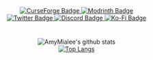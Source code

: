 <div align="center">
  <!--
  <div id="header">
    <img src="https://cdn.discordapp.com/icons/793141001765912636/a_0adffc2feeb72fe621aa450c1b9ca374.webp" width="160"/>
  </div>
  -->
  <div id="badges">
    <a href="https://www.curseforge.com/members/amymialee/projects">
      <img src="https://img.shields.io/badge/CurseForge-16181C?style=for-the-badge&logo=curseforge&logoColor=FF784D" alt="CurseForge Badge"/>
    </a>
    <a href="https://modrinth.com/user/AmyMialee">
      <img src="https://img.shields.io/badge/Modrinth-16181C?style=for-the-badge&logo=modrinth&logoColor=17B85A" alt="Modrinth Badge"/>
    </a>
    <br>
    <a href="https://twitter.com/amy_mialee">
      <img src="https://img.shields.io/badge/Twitter-16181C?style=for-the-badge&logo=twitter&logoColor=blue" alt="Twitter Badge"/>
    </a>
    <a href="https://discord.com/invite/P4dUsxv6An">
      <img src="https://img.shields.io/badge/Discord-16181C?style=for-the-badge&logo=discord&logoColor=5865F2" alt="Discord Badge"/>
    </a>
    <a href="https://ko-fi.com/amymialee">
      <img src="https://img.shields.io/badge/Ko–Fi-16181C?style=for-the-badge&logo=ko-fi&logoColor=red" alt="Ko-Fi Badge"/>
    </a>
  </div>

  <h1></h1>
  
  ![AmyMialee's github stats](https://github-readme-stats.vercel.app/api?username=AmyMialee&count_private=true&show_icons=true&include_all_commits=true&theme=midnight-purple&hide_rank=true)  
  [![Top Langs](https://github-readme-stats.vercel.app/api/top-langs/?username=AmyMialee&theme=midnight-purple)](https://github.com/anuraghazra/github-readme-stats)
</div>

